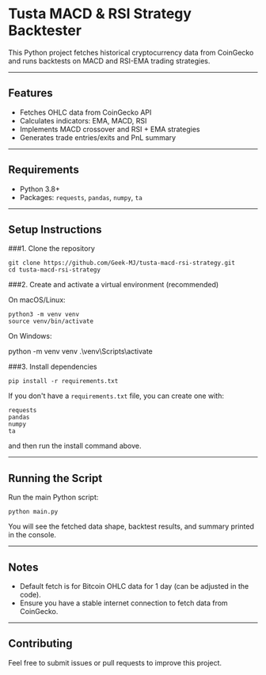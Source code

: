 # Tusta MACD & RSI Strategy Backtester

This Python project fetches historical cryptocurrency data from CoinGecko and runs backtests on MACD and RSI-EMA trading strategies.

---

## Features

- Fetches OHLC data from CoinGecko API  
- Calculates indicators: EMA, MACD, RSI  
- Implements MACD crossover and RSI + EMA strategies  
- Generates trade entries/exits and PnL summary  

---

## Requirements

- Python 3.8+  
- Packages: `requests`, `pandas`, `numpy`, `ta`

---

## Setup Instructions

###1. Clone the repository

```
git clone https://github.com/Geek-MJ/tusta-macd-rsi-strategy.git
cd tusta-macd-rsi-strategy
````

###2. Create and activate a virtual environment (recommended)

On macOS/Linux:

```
python3 -m venv venv
source venv/bin/activate
```

On Windows:

python -m venv venv
.\venv\Scripts\activate


###3. Install dependencies

```
pip install -r requirements.txt
```

If you don't have a `requirements.txt` file, you can create one with:

```
requests
pandas
numpy
ta
```

and then run the install command above.

---

## Running the Script

Run the main Python script:

```
python main.py
```

You will see the fetched data shape, backtest results, and summary printed in the console.

---

## Notes

* Default fetch is for Bitcoin OHLC data for 1 day (can be adjusted in the code).
* Ensure you have a stable internet connection to fetch data from CoinGecko.

---

## Contributing

Feel free to submit issues or pull requests to improve this project.
